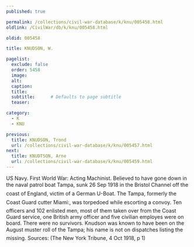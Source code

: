 ```yaml
---
published: true

permalink: /collections/civil-war-database/k/knu/005458.html
oldlink: /CivilWar/db/k/knu/005458.html

oldid: 005458

title: KNUDSON, W.

pagelist:
  exclude: false
  order: 5458
  image: 
  alt:
  caption:
  title:
  subtitle:      # Defaults to page subtitle
  teaser:

category: 
  - K 
  - KNU

previous:
  title: KNUDSON, Trond
  url: /collections/civil-war-database/k/knu/005457.html  
next:
  title: KNUDTSON, Arne
  url: /collections/civil-war-database/k/knu/005459.html   
---
```

US Navy. First World War: Acting Machinist. Believed to have gone down in the naval patrol boat &#147;Tampa&#148;, sunk 26 Sep 1918 in the Bristol Channel off the coast of England, victim of a German U-Boat. The &#147;Tampa&#148;, formerly the Coast Guard cutter &#147;Miami:, was torpedoed while escorting a convoy. Ten officers and 102 enlisted men, most of them taken over from the Coast Guard service, one British army officer and five civilian employes were on board. There were no survivors. Knudson was known to have been on the August muster roll of the &#147;Tampa&#148;; his name is not on dispatches listing the missing. Sources: (The New York Tribune, 4 Oct 1918, p 1)